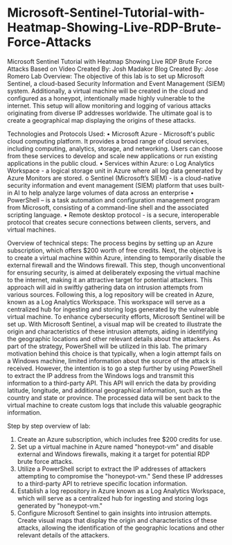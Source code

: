 # Microsoft-Sentinel-Tutorial-with-Heatmap-Showing-Live-RDP-Brute-Force-Attacks

Microsoft Sentinel Tutorial with Heatmap Showing Live RDP Brute Force Attacks
Based on Video Created By: Josh Madakor
Blog Created By: Jose Romero
Lab Overview:
The objective of this lab is to set up Microsoft Sentinel, a cloud-based Security Information and Event Management (SIEM) system. Additionally, a virtual machine will be created in the cloud and configured as a honeypot, intentionally made highly vulnerable to the internet. This setup will allow monitoring and logging of various attacks originating from diverse IP addresses worldwide. The ultimate goal is to create a geographical map displaying the origins of these attacks.

Technologies and Protocols Used:
•	Microsoft Azure - Microsoft's public cloud computing platform. It provides a broad range of cloud services, including computing, analytics, storage, and networking. Users can choose from these services to develop and scale new applications or run existing applications in the public cloud.
•	Services within Azure: 
o	Log Analytics Workspace - a logical storage unit in Azure where all log data generated by Azure Monitors are stored.
o	Sentinel (Microsoft’s SIEM) - is a cloud-native security information and event management (SIEM) platform that uses built-in AI to help analyze large volumes of data across an enterprise
•	PowerShell – is a task automation and configuration management program from Microsoft, consisting of a command-line shell and the associated scripting language.
•	Remote desktop protocol - is a secure, interoperable protocol that creates secure connections between clients, servers, and virtual machines.

Overview of technical steps: 
The process begins by setting up an Azure subscription, which offers $200 worth of free credits. Next, the objective is to create a virtual machine within Azure, intending to temporarily disable the external firewall and the Windows firewall. This step, though unconventional for ensuring security, is aimed at deliberately exposing the virtual machine to the internet, making it an attractive target for potential attackers. This approach will aid in swiftly gathering data on intrusion attempts from various sources.
Following this, a log repository will be created in Azure, known as a Log Analytics Workspace. This workspace will serve as a centralized hub for ingesting and storing logs generated by the vulnerable virtual machine. To enhance cybersecurity efforts, Microsoft Sentinel will be set up. With Microsoft Sentinel, a visual map will be created to illustrate the origin and characteristics of these intrusion attempts, aiding in identifying the geographic locations and other relevant details about the attackers.
As part of the strategy, PowerShell will be utilized in this lab. The primary motivation behind this choice is that typically, when a login attempt fails on a Windows machine, limited information about the source of the attack is received. However, the intention is to go a step further by using PowerShell to extract the IP address from the Windows logs and transmit this information to a third-party API. This API will enrich the data by providing latitude, longitude, and additional geographical information, such as the country and state or province. The processed data will be sent back to the virtual machine to create custom logs that include this valuable geographic information.


Step by step overview of lab:
1.	Create an Azure subscription, which includes free $200 credits for use.
2.	Set up a virtual machine in Azure named "honeypot-vm" and disable external and Windows firewalls, making it a target for potential RDP brute force attacks.
3.	Utilize a PowerShell script to extract the IP addresses of attackers attempting to compromise the "honeypot-vm." Send these IP addresses to a third-party API to retrieve specific location information.
4.	Establish a log repository in Azure known as a Log Analytics Workspace, which will serve as a centralized hub for ingesting and storing logs generated by "honeypot-vm."
5.	Configure Microsoft Sentinel to gain insights into intrusion attempts. Create visual maps that display the origin and characteristics of these attacks, allowing the identification of the geographic locations and other relevant details of the attackers.
